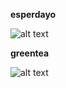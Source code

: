 **esperdayo**

![alt text](https://i.imgur.com/Sh7ckAg.png)

**greentea**

![alt text](https://i.imgur.com/NKP1svx.png)

